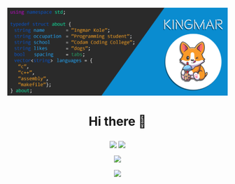 ![Ingmar's super cool banner uwu](https://github.com/K1ngmar/K1ngmar/blob/main/github%20about.png)
# <p align="center"> Hi there 👋 </p>

<p align = "center">
  <img  src = "https://github-readme-stats.vercel.app/api?username=K1ngmar&show_icons=true&theme=dark&line_height=27">
  <img src = "https://github-readme-stats.vercel.app/api/top-langs/?username=K1ngmar&hide=swift,php,python,dockerfile,shell,javascript,html,assembly&theme=dark">
</p>

<p align = "center">
 <img  src="https://github-readme-streak-stats.herokuapp.com/?user=K1ngmar&show_icons=true&locale=en&layout=compact&theme=dark&line_height=0" />
</p> 

<p align = "center">
 <img src="https://activity-graph.herokuapp.com/graph?username=K1ngmar&bg_color=151515&color=FFF&line=9e9e9e">
</p> 
